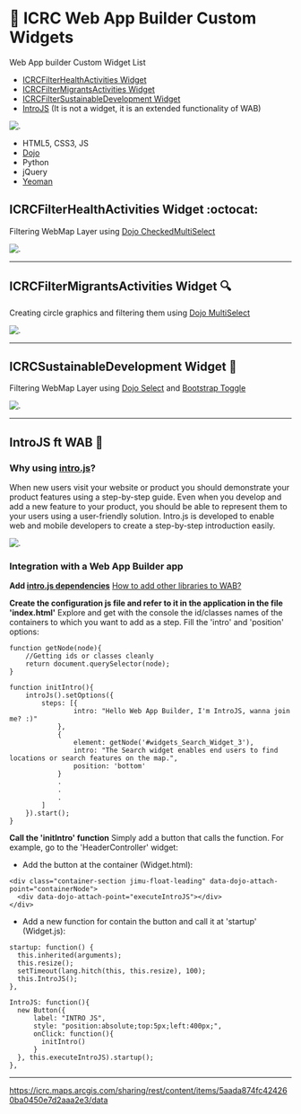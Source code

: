 # :hospital: ICRC Web App Builder Custom Widgets

Web App builder Custom Widget List
- [ICRCFilterHealthActivities Widget](https://github.com/GISupportICRC/Web-App-Builder-Custom-Widgets#filter-widget-octocat)
- [ICRCFilterMigrantsActivities Widget](https://github.com/GISupportICRC/Web-App-Builder-Custom-Widgets/blob/master/README.md#icrcfiltermigrantsactivities-widget-mag)
- [ICRCFilterSustainableDevelopment Widget](https://github.com/GISupportICRC/Web-App-Builder-Custom-Widgets/blob/master/README.md#icrcsustainabledevelopment-widget-seedling)
- [IntroJS](https://github.com/GISupportICRC/Web-App-Builder-Custom-Widgets/blob/master/README.md#introjs-ft-wab-dizzy) (It is not a widget, it is an extended functionality of WAB) 


![.](https://icrc.maps.arcgis.com/sharing/rest/content/items/2cc6d61911724a3c835427436540bb32/data)
- HTML5, CSS3, JS
- [Dojo](https://dojotoolkit.org/reference-guide/1.10/dijit/index.html)
- Python
- jQuery
- [Yeoman](https://github.com/Esri/generator-esri-appbuilder-js) 


## ICRCFilterHealthActivities Widget :octocat:

Filtering WebMap Layer using [Dojo CheckedMultiSelect](https://dojotoolkit.org/reference-guide/1.10/dojox/form/CheckedMultiSelect.html)

![.](https://icrc.maps.arcgis.com/sharing/rest/content/items/c5492ca6217041909d5a9023644f12e2/data)

***

## ICRCFilterMigrantsActivities Widget :mag:

Creating circle graphics and filtering them using [Dojo MultiSelect](https://dojotoolkit.org/reference-guide/1.10/dijit/form/MultiSelect.html)

![.](https://icrc.maps.arcgis.com/sharing/rest/content/items/0420817bc78a4f4f817533fbba189de4/data)

***

## ICRCSustainableDevelopment Widget :seedling:

Filtering WebMap Layer using [Dojo Select](https://dojotoolkit.org/reference-guide/1.10/dijit/form/Select.html) and [Bootstrap Toggle](http://www.bootstraptoggle.com/)

![.](https://icrc.maps.arcgis.com/sharing/rest/content/items/26f999f7241b43d3a8a59f23a79cf6dc/data)

***

## IntroJS ft WAB :dizzy: 
### Why using [intro.js](https://introjs.com/)?
When new users visit your website or product you should demonstrate your product features using a step-by-step guide. Even when you develop and add a new feature to your product, you should be able to represent them to your users using a user-friendly solution. Intro.js is developed to enable web and mobile developers to create a step-by-step introduction easily.

![.](http://adri2c.maps.arcgis.com/sharing/rest/content/items/486a97c81a394212b4a059c80667f275/data)

### Integration with a Web App Builder app

**Add [intro.js dependencies](https://github.com/usablica/intro.js/#introjs-v290)** [How to add other libraries to WAB?](https://developers.arcgis.com/web-appbuilder/sample-code/add-a-third-party-library.htm)

**Create the configuration js file and refer to it in the application in the file 'index.html'**
Explore and get with the console the id/classes names of the containers to which you want to add as a step. Fill the 'intro' and 'position' options:
```
function getNode(node){
    //Getting ids or classes cleanly
    return document.querySelector(node);
}

function initIntro(){
    introJs().setOptions({
        steps: [{
                intro: "Hello Web App Builder, I'm IntroJS, wanna join me? :)"
            },
            {
                element: getNode('#widgets_Search_Widget_3'),
                intro: "The Search widget enables end users to find locations or search features on the map.",
                position: 'bottom'
            }
            .
            .
            .
        ]
    }).start();
}
```
**Call the 'initIntro' function**
Simply add a button that calls the function. For example, go to the 'HeaderController' widget:

- Add the button at the container (Widget.html):

```
<div class="container-section jimu-float-leading" data-dojo-attach-point="containerNode">
  <div data-dojo-attach-point="executeIntroJS"></div>
</div>
```

- Add a new function for contain the button and call it at 'startup' (Widget.js):

```
startup: function() {
  this.inherited(arguments);
  this.resize();
  setTimeout(lang.hitch(this, this.resize), 100);
  this.IntroJS();
},

IntroJS: function(){
  new Button({
      label: "INTRO JS",
      style: "position:absolute;top:5px;left:400px;",
      onClick: function(){
        initIntro()
      }
  }, this.executeIntroJS).startup();
},

```


***





https://icrc.maps.arcgis.com/sharing/rest/content/items/5aada874fc424260ba0450e7d2aaa2e3/data


